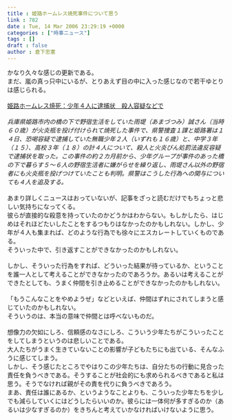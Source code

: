 ```yaml
---
title : 姫路ホームレス焼死事件について思う
link : 782
date : Tue, 14 Mar 2006 23:29:19 +0000
categories : ["時事ニュース"]
tags : []
draft : false
author : 倉下忠憲
---
```


かなり久々な感じの更新である。<BR>まだ、嵐の真っ只中にいるが、とりあえず目の中に入った感じなので若干ゆとりは感じられる。<BR><BR><A HREF="http://www.mainichi-msn.co.jp/today/news/20060315k0000m040146000c.html" TARGET="_blank">姫路ホームレス焼死：少年４人に逮捕状　殺人容疑などで</A><BR><BR><I>兵庫県姫路市内の橋の下で野宿生活をしていた雨堤（あまづつみ）誠さん（当時６０歳）が火炎瓶を投げ付けられて焼死した事件で、県警捜査１課と姫路署は１４日、恐喝容疑で逮捕していた無職少年２人（いずれも１６歳）と、中学３年（１５）、高校３年（１８）の計４人について、殺人と火炎びん処罰法違反容疑で逮捕状を取った。この事件の約２カ月前から、少年グループが事件のあった橋の下で暮らす５～６人の野宿生活者に嫌がらせを繰り返し、雨堤さん以外の野宿者にも火炎瓶を投げつけていたことも判明。県警はこうした行為への関与についても４人を追及する。</I><BR><BR>あまり詳しくニュースはおっていないが、記事をざっと読むだけでもちょっと悲しい気持ちになってくる。<BR>彼らが直接的な殺意を持っていたのかどうかはわからない。もしかしたら、はじめはそれほどたいしたことをするつもりはなかったのかもしれない。しかし、少年が４人も集まれば、どのような行為でも徐々にエスカレートしていくものである。<BR>そういった中で、引き返すことができなかったのかもしれない。<BR><BR>しかし、そういった行為をすれば、どういった結果が待っているか、ということを誰一人として考えることができなかったのであろうか。あるいは考えることができたとしても、うまく仲間を引き止めることができなかったのかもしれない。<BR><BR>「もうこんなことをやめようぜ」などといえば、仲間はずれにされてしまうと感じていたのかもしれない。<BR>そういうのは、本当の意味で仲間とは呼べないものだ。<BR><BR>想像力の欠如にしろ、信頼感のなさにしろ、こういう少年たちがこういったことをしてしまうというのは悲しいことである。<BR>大人たちがうまく生きていないことの影響が子どもたちにも出ている、そんなふうに感じてしまう。<BR>しかし、そう感じたところでやはりこの少年たちは、自分たちの行動に見合った責任を負うべきである。そうすることが社会的にも求められるべきであると私は思う。そうでなければ親がその責を代りに負うべきであろう。<BR>まあ、責任は誰にあるか、というようなことよりも、こういった少年たちを少しでも減らしていくにはどうしたらいいのか。彼らには一体何が多すぎるのか（あるいは少なすぎるのか）をきちんと考えていかなければいけないように思う。<br><br>

